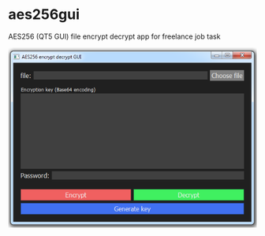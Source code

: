# aes256gui
AES256 (QT5 GUI) file encrypt decrypt app for freelance job task

![AES256 (QT5 GUI)](https://github.com/far-rainbow/aes256gui/blob/img/img_eng.png?raw=true)

